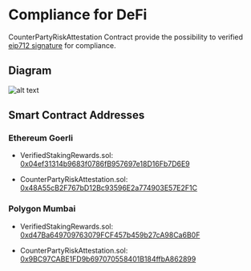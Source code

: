 # Compliance for DeFi

CounterPartyRiskAttestation Contract provide the possibility to verified [eip712 signature](https://eips.ethereum.org/EIPS/eip-712) for compliance.

## Diagram

![alt text](https://github.com/Notabene-id/CounterpartyRiskAttestation/blob/3c34f0b5ea0134c4c359cf8b3122ea3dff267546/diagram/Notabene%202.0%20to%20DeFi.png?raw=true)

## Smart Contract Addresses

### Ethereum Goerli

- VerifiedStakingRewards.sol: [0x04ef31314b9683f0786fB957697e18D16Fb7D6E9](https://goerli.etherscan.io/address/0x04ef31314b9683f0786fB957697e18D16Fb7D6E9)

- CounterPartyRiskAttestation.sol: [0x48A55cB2F767bD12Bc93596E2a774903E57E2F1C](https://goerli.etherscan.io/address/0x48A55cB2F767bD12Bc93596E2a774903E57E2F1C)

### Polygon Mumbai

- VerifiedStakingRewards.sol: [0xd47Ba649709763079FCF457b459b27cA98Ca6B0F](https://mumbai.polygonscan.com/address/0xd47Ba649709763079FCF457b459b27cA98Ca6B0F)

- CounterPartyRiskAttestation.sol: [0x9BC97CABE1FD9b697070558401B184ffbA862899](https://mumbai.polygonscan.com/address/0x9bc97cabe1fd9b697070558401b184ffba862899)